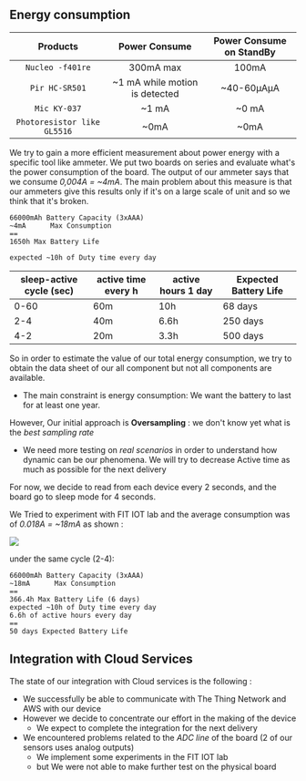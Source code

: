 ## Energy consumption 

| **Products** | **Power Consume** | **Power Consume on StandBy** | 
| :---: | :---: | :---: | 
| `Nucleo -f401re` | 300mA max | 100mA | 
| `Pir HC-SR501` | ~1 mA while motion is detected | ~40-60µAµA | 
| `Mic KY-037` | ~1 mA | ~0 mA | 
| `Photoresistor like GL5516` | ~0mA |  ~0mA | 


We try to gain a more efficient measurement about power energy with a specific tool like ammeter. We put two boards on series and evaluate what's the power consumption of the board. The output of our ammeter says that we consume *0,004A = ~4mA*. The main problem about this measure is that our ammeters give this results only if it's on a large scale of unit and so we think that it's broken.

```
66000mAh Battery Capacity (3xAAA)
~4mA      Max Consumption
==
1650h Max Battery Life

expected ~10h of Duty time every day
```

|sleep-active cycle (sec)  |active time every h | active hours 1 day | Expected Battery Life |
|--|--|--|--|
|0-60 |60m|10h | 68 days |
|2-4|40m|6.6h | 250 days |
|4-2|20m|3.3h | 500 days |

So in order to estimate the value of our total energy consumption, we try to obtain the data sheet of our all component but not all components are available.

- The main constraint is energy consumption: We want the battery to last for at least one year.

However, Our initial approach is **Oversampling** : we don't know yet what is the *best sampling rate*

- We need more testing on *real scenarios* in order to understand how dynamic can be our phenomena. We will try to decrease Active time as much as possible for the next delivery

For now, we decide to read from each device every 2 seconds, and the board go to sleep mode for 4 seconds.

We Tried to experiment with FIT IOT lab and the average consumption was of *0.018A = ~18mA* as shown :

![](https://github.com/nardoz-dev/projectName/blob/main/docs/sharedpictures/iotLabv2.jpg)

under the same cycle (2-4):
```
66000mAh Battery Capacity (3xAAA)
~18mA      Max Consumption
==
366.4h Max Battery Life (6 days)
expected ~10h of Duty time every day
6.6h of active hours every day
==
50 days Expected Battery Life
```

## Integration with Cloud Services 

The state of our integration with Cloud services is the following :

- We successfully be able to communicate with The Thing Network and AWS with our device 
- However we decide to concentrate our effort in the making of the device
  - We expect to complete the integration for the next delivery
- We encountered problems related to the *ADC line* of the board (2 of our sensors uses analog outputs)
  - We implement some experiments in the FIT IOT lab 
  - but We were not able to make further test on the physical board 



